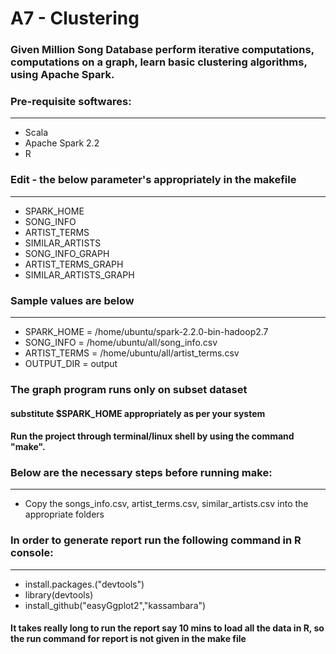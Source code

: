 # A7 - Clustering

### Given Million Song Database perform iterative computations, computations on a graph, learn basic clustering algorithms, using Apache Spark.

### Pre-requisite softwares:
***
* Scala
* Apache Spark 2.2
* R

### Edit - the below parameter's appropriately in the makefile
***
* SPARK_HOME
* SONG_INFO
* ARTIST_TERMS
* SIMILAR_ARTISTS
* SONG_INFO_GRAPH
* ARTIST_TERMS_GRAPH
* SIMILAR_ARTISTS_GRAPH
### Sample values are below
***
* SPARK_HOME = /home/ubuntu/spark-2.2.0-bin-hadoop2.7
* SONG_INFO = /home/ubuntu/all/song_info.csv
* ARTIST_TERMS = /home/ubuntu/all/artist_terms.csv
* OUTPUT_DIR = output

### The graph program runs only on subset dataset

#### substitute $SPARK_HOME appropriately as per your system

#### Run the project through terminal/linux shell by using the command "make".

### Below are the necessary steps before running make:
***
* Copy the songs_info.csv, artist_terms.csv, similar_artists.csv into the appropriate folders

### In order to generate report run the following command in R console:
***
* install.packages.("devtools")
* library(devtools)
* install_github("easyGgplot2","kassambara")

#### It takes really long to run the report say 10 mins to load all the data in R, so the run command for report is not given in the make file


